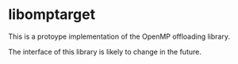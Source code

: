 # libomptarget
This is a protoype implementation of the OpenMP offloading library.

The interface of this library is likely to change in the future.
